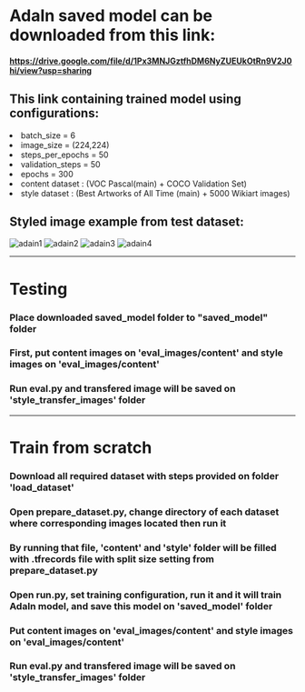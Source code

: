 # AdaIn saved model can be downloaded from this link: 

 #### https://drive.google.com/file/d/1Px3MNJGztfhDM6NyZUEUkOtRn9V2J0hi/view?usp=sharing

## This link containing trained model using configurations:
<li> batch_size = 6
<li> image_size = (224,224)
<li> steps_per_epochs = 50
<li> validation_steps = 50
<li> epochs = 300
<li> content dataset : (VOC Pascal(main) + COCO Validation Set)
<li> style dataset : (Best Artworks of All Time (main) + 5000 Wikiart images)
 
## Styled image example from test dataset: 
 ![adain1](https://user-images.githubusercontent.com/92104520/171184421-273fd9af-5b63-44e1-b58c-a55e084ee4a6.JPG)
 ![adain2](https://user-images.githubusercontent.com/92104520/171184430-14d84d01-8422-4697-8f27-696980780d3d.JPG)
 ![adain3](https://user-images.githubusercontent.com/92104520/171184448-5943f618-2a11-459d-b96d-1fba2bdc9a45.JPG)
 ![adain4](https://user-images.githubusercontent.com/92104520/171184384-c69cf1c6-3171-483d-9186-e2a3118383c8.JPG)

  -----
# Testing

### Place downloaded saved_model folder to "saved_model" folder 
### First, put content images on 'eval_images/content' and style images on 'eval_images/content'
### Run eval.py and transfered image will be saved on 'style_transfer_images' folder
  
  -----
  
# Train from scratch
  ### Download all required dataset with steps provided on folder 'load_dataset'
  ### Open prepare_dataset.py, change directory of each dataset where corresponding images located then run it
  ### By running that file, 'content' and 'style' folder will be filled with .tfrecords file with split size setting from prepare_dataset.py
  ### Open run.py, set training configuration, run it and it will train AdaIn model, and save this model on 'saved_model' folder
  ### Put content images on 'eval_images/content' and style images on 'eval_images/content'
  ### Run eval.py and transfered image will be saved on 'style_transfer_images' folder
 
